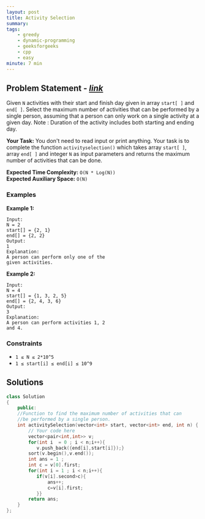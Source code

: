 ```yaml
---
layout: post
title: Activity Selection                   
summary:
tags:
    - greedy
    - dynamic-programming
    - geeksforgeeks
    - cpp
    - easy
minute: 7 min
---
```


## Problem Statement - [*link*](https://practice.geeksforgeeks.org/problems/activity-selection-1587115620/0/?track=DSASP-Greedy&batchId=154)  

Given `N` activities with their start and finish day given in array `start[ ]` and `end[ ]`. Select the maximum number of activities that can be performed by a single person, assuming that a person can only work on a single activity at a given day.
Note : Duration of the activity includes both starting and ending day. 

**Your Task:** 
You don't need to read input or print anything. Your task is to complete the function `activityselection()` which takes array `start[ ]`, array `end[ ]` and integer `N` as input parameters and returns the maximum number of activities that can be done.


**Expected Time Complexity:** `O(N * Log(N))`           
**Expected Auxiliary Space:** `O(N)`


### Examples

**Example 1:**   
```
Input:
N = 2
start[] = {2, 1}
end[] = {2, 2}
Output: 
1
Explanation:
A person can perform only one of the
given activities.
```

**Example 2:**   
```
Input:
N = 4
start[] = {1, 3, 2, 5}
end[] = {2, 4, 3, 6}
Output: 
3
Explanation:
A person can perform activities 1, 2
and 4.
```

### Constraints

+ `1 ≤ N ≤ 2*10^5`
+ `1 ≤ start[i] ≤ end[i] ≤ 10^9`

## Solutions

```cpp
class Solution
{
    public:
    //Function to find the maximum number of activities that can
    //be performed by a single person.
    int activitySelection(vector<int> start, vector<int> end, int n) {
        // Your code here
        vector<pair<int,int>> v;
        for(int i  = 0 ; i < n;i++){
           v.push_back({end[i],start[i]});}
        sort(v.begin(),v.end());
        int ans = 1 ;
        int c = v[0].first;
        for(int i = 1 ; i < n;i++){
           if(v[i].second>c){
               ans++;
               c=v[i].first;
           }}
        return ans;
    }
};
```

